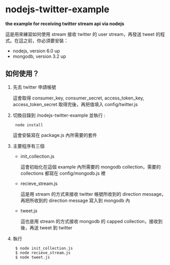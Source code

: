 # nodejs-twitter-example
**the example for receiving twitter stream api via nodejs**

這是用來練習如何使用 stream 接收 twitter 的 user stream，再發送 tweet 的程式。在這之前，你必須要安裝：

* nodejs, version 6.0 up
* mongodb, version 3.2 up

## 如何使用？
1. 先去 twitter 申請帳號

    這會取得 consumer_key, consumer_secret, access_token_key, access_token_secret 取得完後，再把值填入 config/twitter.js

2. 切換目錄到 /nodejs-twitter-example 並執行 :

        node install

    這會安裝寫在 package.js 內所需要的套件

3. 主要程序有三個
   * init_collection.js

       這會初始化在這個 example 內所需要的 mongodb collection，需要的 collections 都寫在 config/mongodb.js 裡

   * recieve_stream.js

        這是用 stream 的方式來接收 twitter 帳號所收到的 direction message，再把所收到的 direction message 寫入到 mongodb 內

   * tweet.js

       這也是用 stream 的方式接收 mongodb 的 capped collection，接收到後，再送 tweet 到 twitter

4. 執行

        $ node init_collection.js
        $ node recieve_stream.js
        $ node tweet.js